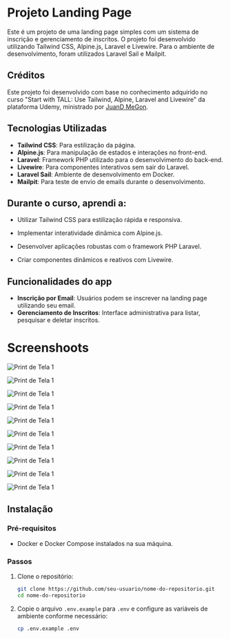 # Projeto Landing Page

Este é um projeto de uma landing page simples com um sistema de inscrição e gerenciamento de inscritos. O projeto foi desenvolvido utilizando Tailwind CSS, Alpine.js, Laravel e Livewire. Para o ambiente de desenvolvimento, foram utilizados Laravel Sail e Mailpit.

## Créditos

Este projeto foi desenvolvido com base no conhecimento adquirido no curso "Start with TALL: Use Tailwind, Alpine, Laravel and Livewire" da plataforma Udemy, ministrado por [JuanD MeGon](https://www.udemy.com/course/tall-stack-integrate-tailwind-alpine-laravel-and-livewire).


## Tecnologias Utilizadas

- **Tailwind CSS**: Para estilização da página.
- **Alpine.js**: Para manipulação de estados e interações no front-end.
- **Laravel**: Framework PHP utilizado para o desenvolvimento do back-end.
- **Livewire**: Para componentes interativos sem sair do Laravel.
- **Laravel Sail**: Ambiente de desenvolvimento em Docker.
- **Mailpit**: Para teste de envio de emails durante o desenvolvimento.

## Durante o curso, aprendi a:

- Utilizar Tailwind CSS para estilização rápida e responsiva.

- Implementar interatividade dinâmica com Alpine.js.

- Desenvolver aplicações robustas com o framework PHP Laravel.

- Criar componentes dinâmicos e reativos com Livewire.

## Funcionalidades do app

- **Inscrição por Email**: Usuários podem se inscrever na landing page utilizando seu email.
- **Gerenciamento de Inscritos**: Interface administrativa para listar, pesquisar e deletar inscritos.
  

# Screenshoots

![Print de Tela 1](public/img/01.png)

![Print de Tela 1](public/img/03.png)

![Print de Tela 1](public/img/02.png)

![Print de Tela 1](public/img/04.png)

![Print de Tela 1](public/img/05.png)

![Print de Tela 1](public/img/06.png)

![Print de Tela 1](public/img/07.png)

![Print de Tela 1](public/img/08.png)

![Print de Tela 1](public/img/09.png)

![Print de Tela 1](public/img/10.png)

## Instalação

### Pré-requisitos

- Docker e Docker Compose instalados na sua máquina.

### Passos

1. Clone o repositório:

    ```bash
    git clone https://github.com/seu-usuario/nome-do-repositorio.git
    cd nome-do-repositorio
    ```

2. Copie o arquivo `.env.example` para `.env` e configure as variáveis de ambiente conforme necessário:

    ```bash
    cp .env.example .env
    ```

